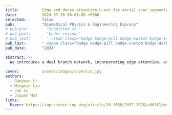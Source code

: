 ```yaml
---
title:          Edge and dense attention U-net for atrial scar segmentation in LGE-MRI
date:           2024-07-10 00:01:00 +0800
selected:       false
pub:            "Biomedical Physics & Engineering Express"
# pub_pre:        "Submitted to "
# pub_post:       'Under review.'
# pub_last:       ' <span class="badge badge-pill badge-custom badge-success">Spotlight</span>'
pub_last:       ' <span class="badge badge-pill badge-custom badge-dark">Journal</span>'
pub_date:       "2024"

abstract: >-
  We introduces a dual branch network, incorporating edge attention, and deep supervision strategy. Edge attention is introduced to fully utilize the spatial relationship between the scar and the atrium. Besides, dense attention is embedded in bottom layer to solve feature disappearance. At the same time, deep supervision accelerates the convergence of the model and improves segmentation accuracy.
  
cover:          assets/images/covers/a.jpg
authors:
  - Gaoyuan Li
  - Mingxin Liu
  - Jun Lu
  - Jiquan Ma†
links:
  Paper: https://iopscience.iop.org/article/10.1088/2057-1976/ad6161/meta
---
```

